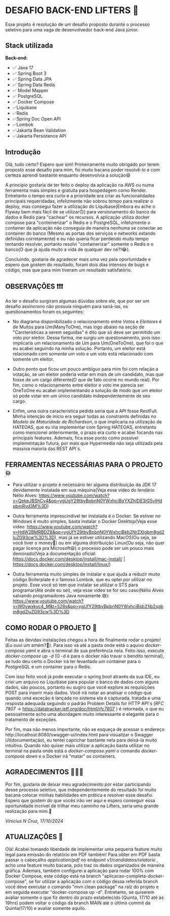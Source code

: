 
# DESAFIO BACK-END LIFTERS 🤩

Esse projeto é resolução de um desafio proposto durante o processo seletivo para uma vaga de desenvolvedor back-end Java júnior.




## Stack utilizada

**Back-end:** 
- ✅ Java 17 
- ✅ Spring Boot 3 
- ✅ Spring Data JPA
- ✅ Spring Data Redis
- ✅ Model Mapper 
- ✅ PostgreSQL 
- ✅ Docker Compose
- ✅Liquibase
- ✅Redis 
- ✅Spring Doc Open API
- ✅Lombok
- ✅Jakarta Bean Validation
- ✅Jakarta Persistence API

## Introdução

Olá, tudo certo? Espero que sim! Primeiramente muito obrigado por terem proposto esse desafio para mim, foi muito bacana poder resolvê-lo e com certeza aprendi bastante enquanto desenvolvia a solução😄

A princípio gostaria de ter feito o deploy da aplicação na AWS ou numa ferramenta mais simples e gratuita para hospedagem como Render. Entretanto o tempo era curto e a prioridade era criar as funcionalidades principais requeridadas, infelizmente não sobrou tempo para realizar o deploy, mas consegui fazer a utilização do Liquibase(Embora eu ache o Flyway bem mais fácil de se utilizar🙃) para versionamento do banco de dados e Redis para "cachear" os recursos. A aplicação utiliza docker compose para "conteinerizar" o Redis e o PostgreSQL, infelizmente o container da aplicação não conseguia de maneira nenhuma se conectar ao container do banco (Mesmo as portas dos serviços e networks estando definidas corretamente) e eu não queria ficar perdendo muito tempo tentando resolver, portanto resolvi "containerizar" somente o Redis e o banco(O que já ajuda muito a vida de qualquer dev né?!😂).

Concluindo, gostaria de agradecer mais uma vez pela oportunidade e espero que gostem do resultado, foram dois dias intensos de bugs e código, mas que para mim tiveram um resultado satisfatório.

## OBSERVAÇÕES ❗❗❗

Ao ler o desafio surgiram algumas dúvidas sobre ele, que por ser um desafio assíncrono não possuia ninguém para saná-las, os questionamentos foram os seguintes:

- No diagrama disponibilizado o relacionamento entre *Votos* e *Eleitores* é de Muitos para Um(ManyToOne), mas logo abaixo na seção de "Carcterísticas a serem seguidas" é dito que só deve ser permitido um voto por eleitor. Dessa forma, me surgiu um questionamento, pois isso implicaria um relacionamento de Um para Um(OneToOne), que foi o que eu acabei seguindo na minha solução. Portanto, um eleitor está relacionado com somente um voto e um voto está relacionado com somente um eleitor.

- Outro ponto que ficou um pouco ambíguo para mim foi com relação a votação, se um eleitor poderia votar em mais de um candidato, mas que fosse de um cargo diferente(O que de fato ocorre no mundo real). Por fim, como o relacionamento entre eleitor e voto me parecia ser OneToOne eu acabei implementando a solução de modo que um eleitor só pode votar em um único candidato independentemente de seu cargo.

- Enfim, uma outra característica pedida seria que a API fosse RestFull. Minha intenção de início era seguir todas as constraints definidas no *Modelo de Maturidade de Richardson*, o que implicaria na utilização de HATEOAS, que eu iria implementar com Spring HATEOAS, entretanto como mencionei anteriormente, o prazo era curto e acabei focando nas principais features. Ademais, fica esse ponto como possível implementação futura, por mais que Hypermedia não seja utilizada pela massiva maioria das REST API´s.

## FERRAMENTAS NECESSÁRIAS PARA O PROJETO 💥

- Para utilizar o projeto é necessário ter alguma distribuição da JDK 17 devidamente instalada em sua máquina(Veja esse vídeo do lendário Nélio Alves: https://www.youtube.com/watch?v=QekeJBShCy4&pp=ygUgY29tbyBpbnN0YWxhciBqYXZhIDE3IG5vIHdpbmRvd3M%3D)

- Outra ferramenta imprescindível ter instalada é o Docker. Se estiver no Windows é muito simples, basta instalar o Docker Desktop(Veja esse vídeo: https://www.youtube.com/watch?v=HdW2BMRBDZ8&pp=ygUfY29tbyBpbnN0YWxhciBkb2NrZXIgbm8gd2luZG93cw%3D%3D), mas já se estiver utilizando MacOS(Ou seja, se você tiver o money🤑) ou em alguma distribuição Linux(Ou seja, não quer pagar licença pra Microsoft😆) o processo pode ser um pouco mais demorado(Veja a documentação oficial: https://docs.docker.com/desktop/install/mac-install/  |  https://docs.docker.com/desktop/install/linux/)

- Outra ferramenta muito simples de instalar e que ajuda a reduzir muito código Boilerplate é o famoso Lombok, que eu optei por utilizar no projeto. Esse você só tem que instalar se utilizar o STS para programar(Até onde eu sei), veja esse vídeo se for seu caso(Nélio Alves salvando programadores Java novamente 😅): https://www.youtube.com/watch?v=W0ywxkvc4_M&t=528s&pp=ygUfY29tbyBpbnN0YWxhciBsb21ib2sgbm8gd2luZG93cw%3D%3D


## COMO RODAR O PROJETO 🌠

Feitas as devidas instalações chegou a hora de finalmente rodar o projeto!(Eu ouvi um amém?🙏). Para isso vá até a pasta onde está o aquivo *docker-compose.yaml* e abra o terminal de sua preferência nela. Feito isso, execute *docker-compose up -d* (O -d é para o docker não travar o bendito terminal), se tudo deu certo o Docker irá ter levantado um container para o PostgreSQL e um container para o Redis.


Com isso feito você já pode executar o spring boot através da sua IDE, eu criei um arquivo no Liquibase para popular o banco de dados com alguns dados, são poucos, portanto eu sugiro que você explore as requisições POST para inserir mais dados. Você irá notar ao analisar o código que quando uma exceção é lançada no sistema ela é capturada, tratada e uma resposta adequada seguindo o padrão Problem Details for HTTP API´s (*RFC 7807* -> https://datatracker.ietf.org/doc/html/rfc7807 ) é retornada, o que eu pessoalmente acho uma abordagem muito interessante e elegante para o tratamento de exceções.

Por fim, mas não menos importante, não se esqueça de acessar o endereço http://localhost:8080/swagger-ui/index.html para visualizar o Swagger UI(documentação), eu tentei caprichar bastante nela para deixá-la muito intuitiva. Quando não quiser mais utilizar a aplicação basta utilizar no terminal na pasta onde está o *docker-compose.yaml* o comando *docker-compose down* e o Docker irá "matar" os containers.

## AGRADECIMENTOS 🧡🧡🧡

Por fim, gostaria de deixar meu agradecimento por estar participando desse processo seletivo, que independentemente do resultado foi muito bacana colocar minhas habilidades em prática e resolver esse desafio. Espero que gostem do que vocês irão ver aqui e espero conseguir essa oportunidade incrível de trilhar meu caminho na Lifters, seria uma grande realização para mim.🧡

*Vinicius N Cruz, 17/10/2024*

## ATUALIZAÇÕES 💫

Olá! Acabei tomando liberdade de implementar uma pequena feature muito legal para emissão do relatório em PDF também! Para obter em PDF basta passar o cabeçalho *application/pdf* no endpoint *v1/candidatos/relatorio* , acho uma feature muito bacana, pois traz os dados organizados de maneira gráfica. Ademais, também configurei a aplicação para rodar 100% com Docker Compose, este código está na branch "aplicacao-completa-docker-compose", se for utilizar a aplicação com o código dessa referida branch você deve executar o comando "mvn clean package" na raíz do projeto e em seguida executar "docker-compose up -d". Entretanto, se quiserem avaliar somente o que fiz dentro do prazo estabelecido (Quinta, 17/10 até às 19hrs) podem voltar o código da branch MAIN até o último commit da Quinta(17/10) e avaliar somente aquilo.


